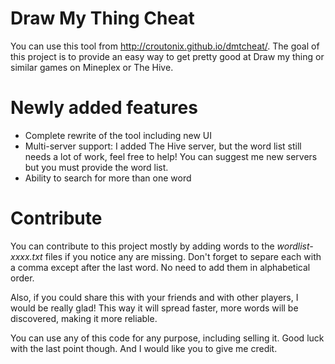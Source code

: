 # Draw My Thing Cheat
You can use this tool from http://croutonix.github.io/dmtcheat/. The goal of this project is to provide an easy way to get pretty good at Draw my thing or similar games on Mineplex or The Hive.

# Newly added features
- Complete rewrite of the tool including new UI
- Multi-server support: I added The Hive server, but the word list still needs a lot of work, feel free to help! You can suggest me new servers but you must provide the word list.
- Ability to search for more than one word

# Contribute
You can contribute to this project mostly by adding words to the _wordlist-xxxx.txt_ files if you notice any are missing. Don't forget to separe each with a comma except after the last word. No need to add them in alphabetical order.

Also, if you could share this with your friends and with other players, I would be really glad! This way it will spread faster, more words will be discovered, making it more reliable.

You can use any of this code for any purpose, including selling it. Good luck with the last point though. And I would like you to give me credit.

